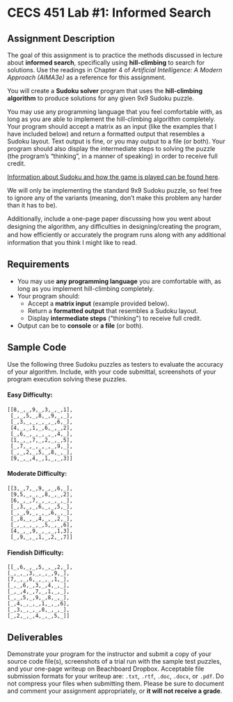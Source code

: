 
# CECS 451 Lab #1: Informed Search  

## Assignment Description

The goal of this assignment is to practice the methods discussed in lecture about **informed search**, specifically using **hill-climbing** to search for solutions. Use the readings in Chapter 4 of *Artificial Intelligence: A Modern Approach (AIMA3e)* as a reference for this assignment.

You will create a **Sudoku solver** program that uses the **hill-climbing algorithm** to produce solutions for any given 9x9 Sudoku puzzle.

You may use any programming language that you feel comfortable with,
as long as you are able to implement the hill-climbing algorithm completely. Your program should accept a matrix as an input (like the examples that I have included below) and return a formatted output that resembles a Sudoku layout. Text output is fine, or you may output to a file (or both). Your program should also display the intermediate steps to solving the puzzle (the program’s “thinking”, in a manner of speaking) in order to receive full credit.

[Information about Sudoku and how the game is played can be found here](https://en.wikipedia.org/wiki/Sudoku).

We will only be implementing the standard 9x9 Sudoku puzzle, so feel free to ignore any of the variants (meaning, don’t make this problem any harder than it has to be).

Additionally, include a one-page paper discussing how you went about designing the algorithm, any diﬃculties in designing/creating the program, and how eﬃciently or accurately the program runs along with
any additional information that you think I might like to read.

## Requirements

- You may use **any programming language** you are comfortable with, as long as you implement hill-climbing completely.
- Your program should:
  - Accept a **matrix input** (example provided below).
  - Return a **formatted output** that resembles a Sudoku layout.
  - Display **intermediate steps** ("thinking") to receive full credit.
- Output can be to **console** or **a file** (or both).

## Sample Code

Use the following three Sudoku puzzles as testers to evaluate the accuracy of your algorithm. Include, with your code submittal, screenshots of your program execution solving these puzzles.

#### Easy Difficulty:
```
[[8,_,_,9,_,3,_,_,1],
 [_,_,5,_,8,_,9,_,_],
 [_,3,_,_,_,_,_,6,_],
 [4,_,_,1,_,6,_,_,2],
 [_,6,_,_,_,_,_,4,_],
 [1,_,_,7,_,2,_,_,5],
 [_,7,_,_,_,_,_,9,_],
 [_,_,2,_,5,_,8,_,_],
 [9,_,_,4,_,1,_,_,3]]
```

#### Moderate Difficulty:

```
[[3,_,7,_,9,_,_,6,_],
 [9,5,_,_,_,8,_,_,2],
 [6,_,_,7,_,_,_,_,_],
 [_,3,_,_,6,_,_,5,_],
 [_,_,9,_,_,_,6,_,_],
 [_,8,_,_,4,_,_,2,_],
 [_,_,_,_,_,5,_,_,6],
 [4,_,_,9,_,_,_,1,3],
 [_,9,_,_,1,_,2,_,7]]
```
#### Fiendish Difficulty:
```
[[_,6,_,_,5,_,_,2,_],
[_,_,_,3,_,_,_,9,_],
[7,_,_,6,_,_,_,1,_],
[_,_,6,_,3,_,4,_,_],
[_,_,4,_,7,_,1,_,_],
[_,_,5,_,9,_,8,_,_],
[_,4,_,_,_,1,_,_,6],
[_,3,_,_,_,8,_,_,_],
[_,2,_,_,4,_,_,5,_]]
```

## Deliverables

Demonstrate your program for the instructor and submit a copy of your source code file(s), screenshots of a trial run with the sample test puzzles, and your one-page writeup on Beachboard Dropbox. Acceptable file submission formats for your writeup are: `.txt`, `.rtf`, `.doc`, `.docx`, or `.pdf`. Do not compress your files when submitting them. Please be sure to document and comment your assignment appropriately, or **it will not receive a grade**.
